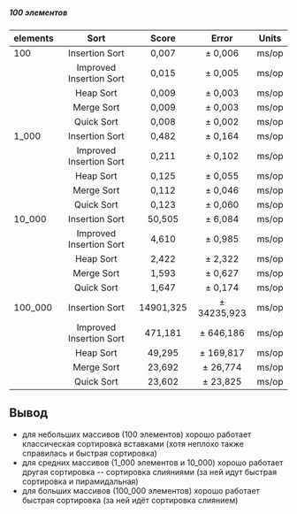 ##### 100 элементов

| elements |          Sort           |   Score   |    Error    | Units |
|----------|:-----------------------:|:---------:|:-----------:|:-----:|
| 100      |     Insertion Sort      |   0,007   |   ± 0,006   | ms/op |
|          | Improved Insertion Sort |   0,015   |   ± 0,005   | ms/op |
|          |        Heap Sort        |   0,009   |   ± 0,003   | ms/op |
|          |       Merge Sort        |   0,009   |   ± 0,003   | ms/op |
|          |       Quick Sort        |   0,008   |   ± 0,002   | ms/op |
| 1_000    |     Insertion Sort      |   0,482   |   ± 0,164   | ms/op |
|          | Improved Insertion Sort |   0,211   |   ± 0,102   | ms/op |
|          |        Heap Sort        |   0,125   |   ± 0,055   | ms/op |
|          |       Merge Sort        |   0,112   |   ± 0,046   | ms/op |
|          |       Quick Sort        |   0,123   |   ± 0,060   | ms/op |
| 10_000   |     Insertion Sort      |  50,505   |   ± 6,084   | ms/op |
|          | Improved Insertion Sort |   4,610   |   ± 0,985   | ms/op |
|          |        Heap Sort        |   2,422   |   ± 2,322   | ms/op |
|          |       Merge Sort        |   1,593   |   ± 0,627   | ms/op |
|          |       Quick Sort        |   1,647   |   ± 0,174   | ms/op |
| 100_000  |     Insertion Sort      | 14901,325 | ± 34235,923 | ms/op |
|          | Improved Insertion Sort |  471,181  |  ± 646,186  | ms/op |
|          |        Heap Sort        |  49,295   |  ± 169,817  | ms/op |
|          |       Merge Sort        |  23,692   |  ± 26,774   | ms/op |
|          |       Quick Sort        |  23,602   |  ± 23,825   | ms/op |

## Вывод

- для небольших массивов (100 элементов) хорошо работает классическая сортировка вставками
  (хотя неплохо также справилась и быстрая сортировка)
- для средних массивов (1_000 элементов и 10_000) хорошо работает другая сортировка -- сортировка слияниями
  (за ней идут быстрая сортировка и пирамидальная)
- для больших массивов (100_000 элементов) хорошо работает быстрая сортировка
  (за ней идёт сортировка слиянием)
